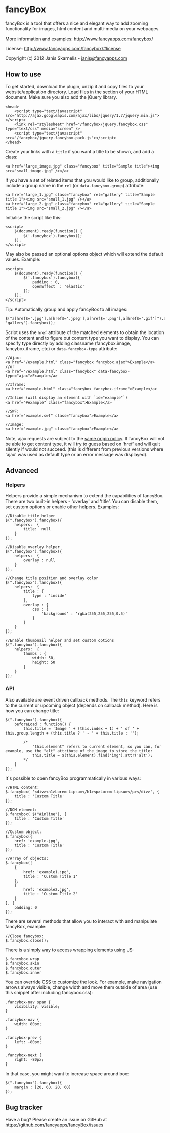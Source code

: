 fancyBox
========

fancyBox is a tool that offers a nice and elegant way to add zooming functionality for images, html content and multi-media on your webpages.

More information and examples: http://www.fancyapps.com/fancybox/

License: http://www.fancyapps.com/fancybox/#license

Copyright (c) 2012 Janis Skarnelis - janis@fancyapps.com


How to use
----------

To get started, download the plugin, unzip it and copy files to your website/application directory.
Load files in the <head> section of your HTML document. Make sure you also add the jQuery library.

    <head>
        <script type="text/javascript" src="http://ajax.googleapis.com/ajax/libs/jquery/1.7/jquery.min.js"></script>
        <link rel="stylesheet" href="/fancybox/jquery.fancybox.css" type="text/css" media="screen" />
        <script type="text/javascript" src="/fancybox/jquery.fancybox.pack.js"></script>
    </head>

Create your links with a `title` if you want a title to be shown, and add a class:

    <a href="large_image.jpg" class="fancybox" title="Sample title"><img src="small_image.jpg" /></a>

If you have a set of related items that you would like to group,
additionally include a group name in the `rel` (or `data-fancybox-group`) attribute:

    <a href="large_1.jpg" class="fancybox" rel="gallery" title="Sample title 1"><img src="small_1.jpg" /></a>
    <a href="large_2.jpg" class="fancybox" rel="gallery" title="Sample title 1"><img src="small_2.jpg" /></a>

Initialise the script like this:

    <script>
        $(document).ready(function() {
            $('.fancybox').fancybox();
        });
    </script>

May also be passed an optional options object which will extend the default values. Example:

    <script>
        $(document).ready(function() {
            $('.fancybox').fancybox({
                padding : 0,
                openEffect  : 'elastic'
            });
        });
    </script>

Tip: Automatically group and apply fancyBox to all images:

    $("a[href$='.jpg'],a[href$='.jpeg'],a[href$='.png'],a[href$='.gif']").attr('rel', 'gallery').fancybox();

Script uses the `href` attribute of the matched elements to obtain the location of the content and to figure out content type you want to display.
You can specify type directly by adding classname (fancybox.image, fancybox.iframe, etc) or `data-fancybox-type` attribute:

    //Ajax:
    <a href="/example.html" class="fancybox fancybox.ajax">Example</a>
    //or
    <a href="/example.html" class="fancybox" data-fancybox-type="ajax">Example</a>

    //Iframe:
    <a href="example.html" class="fancybox fancybox.iframe">Example</a>

    //Inline (will display an element with `id="example"`)
    <a href="#example" class="fancybox">Example</a>

    //SWF:
    <a href="example.swf" class="fancybox">Example</a>

    //Image:
    <a href="example.jpg" class="fancybox">Example</a>

Note, ajax requests are subject to the [same origin policy](http://en.wikipedia.org/wiki/Same_origin_policy).
If fancyBox will not be able to get content type, it will try to guess based on 'href' and will quit silently if would not succeed.
(this is different from previous versions where 'ajax' was used as default type or an error message was displayed).

Advanced
--------

### Helpers

Helpers provide a simple mechanism to extend the capabilities of fancyBox. There are two built-in helpers - 'overlay' and 'title'.
You can disable them, set custom options or enable other helpers. Examples:

    //Disable title helper
    $(".fancybox").fancybox({
        helpers:  {
            title:  null
        }
    });

    //Disable overlay helper
    $(".fancybox").fancybox({
        helpers:  {
            overlay : null
        }
    });

    //Change title position and overlay color
    $(".fancybox").fancybox({
        helpers:  {
            title : {
                type : 'inside'
            },
            overlay : {
                css : {
                    'background' : 'rgba(255,255,255,0.5)'
                }
            }
        }
    });

    //Enable thumbnail helper and set custom options
    $(".fancybox").fancybox({
        helpers:  {
            thumbs : {
                width: 50,
                height: 50
            }
        }
    });


### API

Also available are event driven callback methods.  The `this` keyword refers to the current or upcoming object (depends on callback method). Here is how you can change title:

    $(".fancybox").fancybox({
        beforeLoad : function() {
            this.title = 'Image ' + (this.index + 1) + ' of ' + this.group.length + (this.title ? ' - ' + this.title : '');

            /*
                "this.element" refers to current element, so you can, for example, use the "alt" attribute of the image to store the title:
                this.title = $(this.element).find('img').attr('alt');
            */
        }
    });

It`s possible to open fancyBox programmatically in various ways:

    //HTML content:
    $.fancybox( '<div><h1>Lorem Lipsum</h1><p>Lorem lipsum</p></div>', {
        title : 'Custom Title'
    });

    //DOM element:
    $.fancybox( $("#inline"), {
        title : 'Custom Title'
    });

    //Custom object:
    $.fancybox({
        href: 'example.jpg',
        title : 'Custom Title'
    });

    //Array of objects:
    $.fancybox([
        {
            href: 'example1.jpg',
            title : 'Custom Title 1'
        },
        {
            href: 'example2.jpg',
            title : 'Custom Title 2'
        }
    ], {
        padding: 0
    });

There are several methods that allow you to interact with and manipulate fancyBox, example:

    //Close fancybox:
    $.fancybox.close();

There is a simply way to access wrapping elements using JS:

    $.fancybox.wrap
    $.fancybox.skin
    $.fancybox.outer
    $.fancybox.inner

You can override CSS to customize the look. For example, make navigation arrows always visible,
change width and move them outside of area (use this snippet after including fancybox.css):

    .fancybox-nav span {
        visibility: visible;
    }

    .fancybox-nav {
        width: 80px;
    }

    .fancybox-prev {
        left: -80px;
    }

    .fancybox-next {
        right: -80px;
    }

In that case, you might want to increase space around box:

    $(".fancybox").fancybox({
        margin : [20, 60, 20, 60]
    });


Bug tracker
-----------

Have a bug? Please create an issue on GitHub at https://github.com/fancyapps/fancyBox/issues
